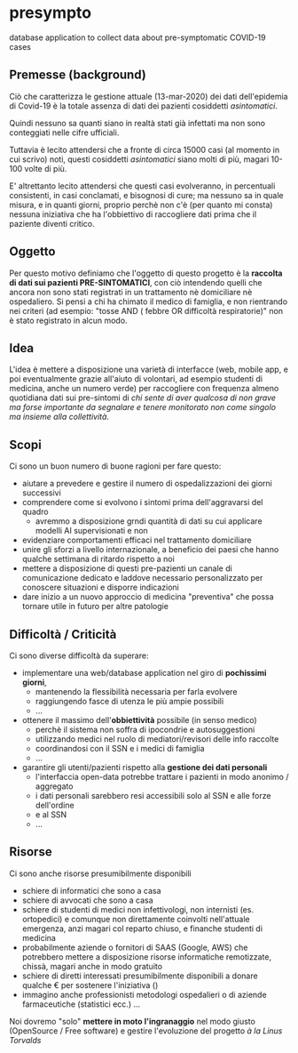 # presympto
database application to collect data about pre-symptomatic COVID-19 cases

## Premesse (background)
Ciò che caratterizza le gestione attuale (13-mar-2020) dei dati dell'epidemia di Covid-19 è la totale assenza di dati 
dei pazienti cosiddetti *asintomatici*.

Quindi nessuno sa quanti siano in realtà stati già infettati ma non sono conteggiati nelle cifre ufficiali.

Tuttavia è lecito attendersi che a fronte di circa 15000 casi (al momento in cui scrivo) noti, questi cosiddetti 
*asintomatici* siano molti di più, magari 10-100 volte di più.

E' altrettanto lecito attendersi che questi casi evolveranno, in percentuali consistenti, in casi conclamati, e 
bisognosi di cure; ma nessuno sa in quale misura, e in quanti giorni, proprio perchè non c'è (per quanto mi consta) 
nessuna iniziativa che ha l'obbiettivo di raccogliere dati prima che il paziente diventi critico.

## Oggetto
Per questo motivo definiamo che l'oggetto di questo progetto è la **raccolta di dati sui pazienti PRE-SINTOMATICI**, 
con ciò intendendo quelli che ancora non sono stati registrati in un trattamento nè domiciliare nè ospedaliero.
Si pensi a chi ha chimato il medico di famiglia, e non rientrando nei criteri (ad esempio: "tosse AND ( febbre OR 
difficoltà respiratorie)" non è stato registrato in alcun modo.

## Idea
L'idea è mettere a disposizione una varietà di interfacce (web, mobile app, e poi eventualmente grazie all'aiuto di 
volontari, ad esempio studenti di medicina, anche un numero verde) per raccogliere con frequenza almeno quotidiana dati 
sui pre-sintomi di *chi sente di aver qualcosa di non grave ma forse importante da segnalare e tenere monitorato non 
come singolo ma insieme alla collettività*. 

## Scopi
Ci sono un buon numero di buone ragioni per fare questo:
- aiutare a prevedere e gestire il numero di ospedalizzazioni dei giorni successivi
- comprendere come si evolvono i sintomi prima dell'aggravarsi del quadro
   - avremmo a disposizione grndi quantità di dati su cui applicare modelli AI supervisionati e non 
- evidenziare comportamenti efficaci nel trattamento domiciliare
- unire gli sforzi a livello internazionale, a beneficio dei paesi che hanno qualche settimana di ritardo rispetto a noi
- mettere a disposizione di questi pre-pazienti un canale di comunicazione dedicato e laddove necessario personalizzato 
per conoscere situazioni e disporre indicazioni
- dare inizio a un nuovo approccio di medicina "preventiva" che possa tornare utile in futuro per altre patologie

## Difficoltà / Criticità
Ci sono diverse difficoltà da superare:
- implementare una web/database application nel giro di **pochissimi giorni**, 
   - mantenendo la flessibilità necessaria per farla evolvere
   - raggiungendo fasce di utenza le più ampie possibili
   - ...
- ottenere il massimo dell'**obbiettività** possibile (in senso medico) 
   - perchè il sistema non soffra di ipocondrie e autosuggestioni
   - utilizzando medici nel ruolo di mediatori/revisori delle info raccolte
   - coordinandosi con il SSN e i medici di famiglia
   - ...
- garantire gli utenti/pazienti rispetto alla **gestione dei dati personali**
   - l'interfaccia open-data potrebbe trattare i pazienti in modo anonimo / aggregato
   - i dati personali sarebbero resi accessibili solo al SSN e alle forze dell'ordine 
   - e al SSN 
   - ...

## Risorse 
Ci sono anche risorse presumibilmente disponibili
- schiere di informatici che sono a casa
- schiere di avvocati che sono a casa
- schiere di studenti di medici non infettivologi, non internisti (es. ortopedici) e comunque non direttamente 
coinvolti nell'attuale emergenza, anzi magari col reparto chiuso, e finanche studenti di medicina 
- probabilmente aziende o fornitori di SAAS (Google, AWS) che potrebbero mettere a disposizione risorse informatiche 
remotizzate, chissà, magari anche in modo gratuito
- schiere di diretti interessati presumibilmente disponibili a donare qualche € per sostenere l'iniziativa ()
- immagino anche professionisti metodologi ospedalieri o di aziende farmaceutiche (statistici ecc.) ...

Noi dovremo "solo" **mettere in moto l'ingranaggio** nel modo giusto (OpenSource / Free software) e gestire l'evoluzione del progetto *à la Linus Torvalds*
